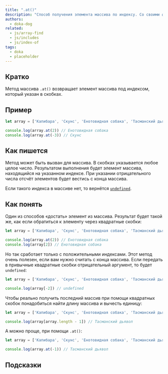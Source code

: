 ```yaml
---
title: ".at()"
description: "Способ получения элемента массива по индексу. Со своими фишками!"
authors:
  - doka-dog
related:
  - js/array-find
  - js/includes
  - js/index-of
tags:
  - doka
  - placeholder
---
```


## Кратко

Метод массива `.at()` возвращает элемент массива под индексом, который указан в скобках.

## Пример

```js
let array = ['Капибара', 'Скунс', 'Енотовидная собака', 'Тасманский дьявол']

console.log(array.at(2)) // Енотовидная собака
console.log(array.at(-3)) // Скунс
```

## Как пишется

Метод может быть вызван для массива. В скобках указывается любое целое число. Результатом выполнения будет элемент массива, находящийся на указанном индексе. При указании отрицательного числа отсчёт элементов будет вестись с конца массива.

Если такого индекса в массиве нет, то вернётся [`undefined`](/js/undefined/).

## Как понять

Один из способов «достать» элемент из массива. Результат будет такой же, как если обратиться к элементу через квадратные скобки:

```js
let array = ['Капибара', 'Скунс', 'Енотовидная собака', 'Тасманский дьявол']

console.log(array.at(2)) // Енотовидная собака
console.log(array[2]) // Енотовидная собака
```

Но так сработает только с положительными индексами. Этот метод очень полезен, если вам нужно считать с конца массива. Если передать в привычные квадратные скобки отрицательный аргумент, то будет `undefined`:

```js
let array = ['Капибара', 'Скунс', 'Енотовидная собака', 'Тасманский дьявол']

console.log(array[-2]) // undefined
```

Чтобы реально получить последний массив при помощи квадратных скобок понадобиться найти длину массива и вычесть единицу:

```js
let array = ['Капибара', 'Скунс', 'Енотовидная собака', 'Тасманский дьявол']

console.log(array[array.length - 1]) // Тасманский дьявол
```

А можно проще, при помощи `.at()`:

```js
let array = ['Капибара', 'Скунс', 'Енотовидная собака', 'Тасманский дьявол']

console.log(array.at(-1)) // Тасманский дьявол
```

## Подсказки
